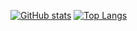 [![GitHub stats](https://github-readme-stats.vercel.app/api?username=Ala-Na&hide=stars&count_private=true&show_icons=true&theme=rose_pine)](https://github.com/anuraghazra/github-readme-stats) [![Top Langs](https://github-readme-stats.vercel.app/api/top-langs/?username=Ala-Na&theme=rose_pine&layout=compact)](https://github.com/anuraghazra/github-readme-stats)
